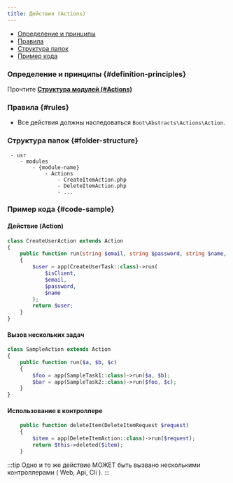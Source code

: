 ```yaml
---
title: Действия (Actions)
---
```

- [Определение и принципы](#definition-principles)
- [Правила](#rules)
- [Структура папок](#folder-structure)
- [Пример кода](#code-sample)

### Определение и принципы {#definition-principles}

Прочтите [**Структура модулей  (#Actions)**](/docs/Structure/Definitions/actions)

### Правила {#rules}

- Все действия должны наследоваться <false>`Boot\Abstracts\Actions\Action`</false>.

### Структура папок {#folder-structure}

```
 - usr
    - modules
        - {module-name}
            - Actions
                - CreateItemAction.php
                - DeleteItemAction.php
                - ...
```

### Пример кода {#code-sample}

#### Действие (Action)

```php
class CreateUserAction extends Action
{
    public function run(string $email, string $password, string $name, bool $isClient = false): User
    {
        $user = app(CreateUserTask::class)->run(
            $isClient,
            $email,
            $password,
            $name
        );
        return $user;
    }
}
```

#### Вызов нескольких задач

```php
class SampleAction extends Action
{
    public function run($a, $b, $c)
    {
        $foo = app(SampleTask1::class)->run($a, $b);
        $bar = app(SampleTask2::class)->run($foo, $c);
    }
}
```

#### Использование в контроллере

```php
    public function deleteItem(DeleteItemRequest $request)
    {
        $item = app(DeleteItemAction::class)->run($request);
        return $this->deleted($item);
    }
```
:::tip
Одно и то же действие МОЖЕТ быть вызвано несколькими контроллерами ( Web, Api, Cli ).
:::
